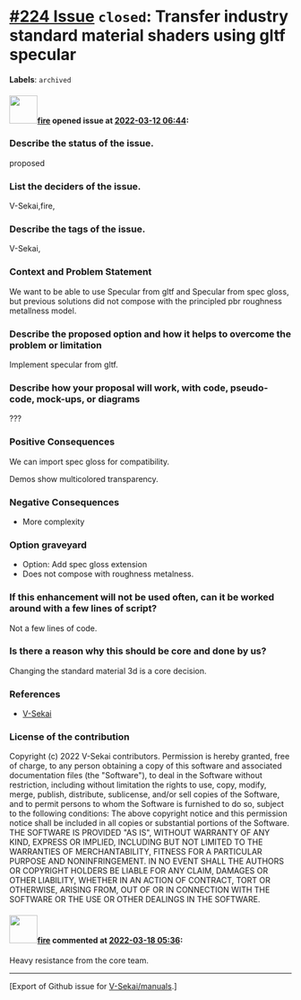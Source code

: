 # [\#224 Issue](https://github.com/V-Sekai/manuals/issues/224) `closed`: Transfer industry standard material shaders using gltf specular
**Labels**: `archived`


#### <img src="https://avatars.githubusercontent.com/u/32321?u=c2e06a3d2b49a467aa907e54aa259516440267cc&v=4" width="50">[fire](https://github.com/fire) opened issue at [2022-03-12 06:44](https://github.com/V-Sekai/manuals/issues/224):

### Describe the status of the issue.

proposed

### List the deciders of the issue.

V-Sekai,fire,

### Describe the tags of the issue.

V-Sekai,

### Context and Problem Statement

We want to be able to use Specular from gltf and Specular from spec gloss, but previous solutions did not compose with the principled pbr roughness metallness model.

### Describe the proposed option and how it helps to overcome the problem or limitation

Implement specular from gltf.

### Describe how your proposal will work, with code, pseudo-code, mock-ups, or diagrams

???

### Positive Consequences

We can import spec gloss for compatibility.

Demos show multicolored transparency.

### Negative Consequences

- More complexity

### Option graveyard

- Option: Add spec gloss extension
- Does not compose with roughness metalness.

### If this enhancement will not be used often, can it be worked around with a few lines of script?

Not a few lines of code.

### Is there a reason why this should be core and done by us?

Changing the standard material 3d is a core decision.

### References

- [V-Sekai](https://v-sekai.org/)


### License of the contribution

Copyright (c) 2022 V-Sekai contributors. Permission is hereby granted, free of charge, to any person obtaining a copy of this software and associated documentation files (the "Software"), to deal in the Software without restriction, including without limitation the rights to use, copy, modify, merge, publish, distribute, sublicense, and/or sell copies of the Software, and to permit persons to whom the Software is furnished to do so, subject to the following conditions: The above copyright notice and this permission notice shall be included in all copies or substantial portions of the Software. THE SOFTWARE IS PROVIDED "AS IS", WITHOUT WARRANTY OF ANY KIND, EXPRESS OR IMPLIED, INCLUDING BUT NOT LIMITED TO THE WARRANTIES OF MERCHANTABILITY, FITNESS FOR A PARTICULAR PURPOSE AND NONINFRINGEMENT. IN NO EVENT SHALL THE AUTHORS OR COPYRIGHT HOLDERS BE LIABLE FOR ANY CLAIM, DAMAGES OR OTHER LIABILITY, WHETHER IN AN ACTION OF CONTRACT, TORT OR OTHERWISE, ARISING FROM, OUT OF OR IN CONNECTION WITH THE SOFTWARE OR THE USE OR OTHER DEALINGS IN THE SOFTWARE.

#### <img src="https://avatars.githubusercontent.com/u/32321?u=c2e06a3d2b49a467aa907e54aa259516440267cc&v=4" width="50">[fire](https://github.com/fire) commented at [2022-03-18 05:36](https://github.com/V-Sekai/manuals/issues/224#issuecomment-1072050257):

Heavy resistance from the core team.


-------------------------------------------------------------------------------



[Export of Github issue for [V-Sekai/manuals](https://github.com/V-Sekai/manuals).]
